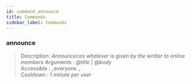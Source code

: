 ```yaml
---
id: command_announce
title: Commands
sidebar_label: Commands
---
```


### announce         

> Description: _Announceces whatever is given by the writter to online members_
> Arguments  : _@title \| @body_<br>
> Accessible : _everyone        _<br>
> Cooldown   : _1 minute per user_<br>